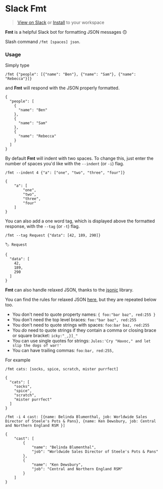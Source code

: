 # Slack Fmt

> [View on Slack](https://moosesandbox.slack.com/apps/A9QSW4XSB-fmt?page=1)
or [Install](https://16el4ez0sg.execute-api.eu-west-2.amazonaws.com/dev/oauth/direct-install) to your workspace

**Fmt** is a helpful Slack bot for formatting JSON messages 🙃

Slash command `/fmt [spaces] json`.

### Usage

Simply type
```
/fmt {"people": [{"name": "Ben"}, {"name": "Sam"}, {"name": "Rebecca"}]}
```

and **Fmt** will respond with the JSON properly formatted.

```
{
  "people": [
    {
      "name": "Ben"
    },
    {
      "name": "Sam"
    },
    {
      "name": "Rebecca"
    }
  ]
}
```

By default **Fmt** will indent with two spaces. To change this, just enter the number of spaces you'd like with the `--indent` (or `-i`) flag.

```
/fmt --indent 4 {"a": ["one", "two", "three", "four"]}
```
```
{
    "a": [
        "one",
        "two",
        "three",
        "four"
    ]
}
```

You can also add a one word tag, which is displayed above the formatted response, with the `--tag` (or `-t`) flag.

```
/fmt --tag Request {"data": [42, 189, 290]}
```

```
🏷 Request

{
  "data": [
    42,
    189,
    290
  ]
}
```

**Fmt** can also handle relaxed JSON, thanks to the [jsonic](https://github.com/rjrodger/jsonic) library.

You can find the rules for relaxed JSON [here](https://github.com/rjrodger/jsonic), but they are repeated below too.

  * You don't need to quote property names: `{ foo:"bar baz", red:255 }`
  * You don't need the top level braces: `foo:"bar baz", red:255`
  * You don't need to quote strings with spaces: `foo:bar baz, red:255`
  * You _do_ need to quote strings if they contain a comma or closing brace or square bracket: `icky:"_,}]_"`
  * You can use single quotes for strings: `Jules:'Cry "Havoc," and let slip the dogs of war!'`
  * You can have trailing commas: `foo:bar, red:255, `

For example

```
/fmt cats: [socks, spice, scratch, mister purrfect]

{
  "cats": [
    "socks",
    "spice",
    "scratch",
    "mister purrfect"
  ]
}
```

```
/fmt -i 4 cast: [{name: Belinda Blumenthal, job: Worldwide Sales Director of Steele's Pots & Pans}, {name: Ken Dewsbury, job: Central and Northern England RSM }]

{
    "cast": [
        {
            "name": "Belinda Blumenthal",
            "job": "Worldwide Sales Director of Steele's Pots & Pans"
        },
        {
            "name": "Ken Dewsbury",
            "job": "Central and Northern England RSM"
        }
    ]
}
```

